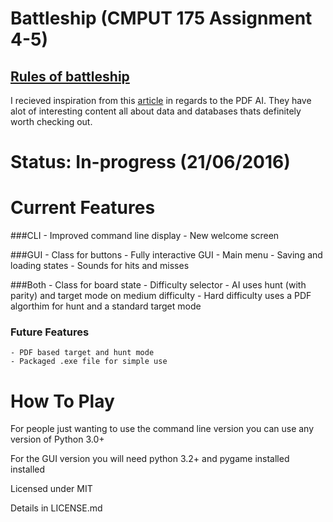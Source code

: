 # Battleship (CMPUT 175 Assignment 4-5)
  [Rules of battleship](https://en.wikipedia.org/wiki/Battleship_(game)#Description)
  ---
  I recieved inspiration from this [article](http://www.datagenetics.com/blog/december32011/) in regards to the PDF AI. They have alot of interesting content all about data and databases thats definitely worth checking out. 
  
# Status: In-progress (21/06/2016)

# Current Features
  
###CLI
    - Improved command line display
    - New welcome screen
 
###GUI
    - Class for buttons
    - Fully interactive GUI
    - Main menu
    - Saving and loading states
    - Sounds for hits and misses
 
###Both
    - Class for board state 
    - Difficulty selector
    - AI uses hunt (with parity) and target mode on medium difficulty
    - Hard difficulty uses a PDF algorthim for hunt and a standard target mode


### Future Features
    - PDF based target and hunt mode
    - Packaged .exe file for simple use

# How To Play

For people just wanting to use the command line version you can use any version of Python 3.0+ 

For the GUI version you will need python 3.2+ and pygame installed installed

Licensed under MIT

Details in LICENSE.md
